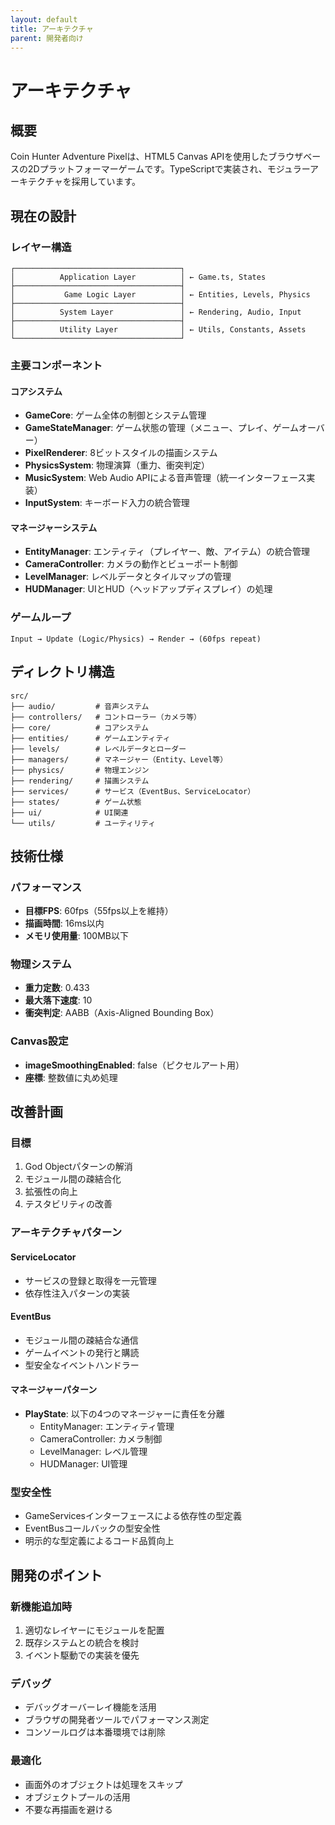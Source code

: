 ```yaml
---
layout: default
title: アーキテクチャ
parent: 開発者向け
---
```


# アーキテクチャ

## 概要

Coin Hunter Adventure Pixelは、HTML5 Canvas APIを使用したブラウザベースの2Dプラットフォーマーゲームです。TypeScriptで実装され、モジュラーアーキテクチャを採用しています。

## 現在の設計

### レイヤー構造

```
┌─────────────────────────────────────┐
│          Application Layer          │ ← Game.ts, States
├─────────────────────────────────────┤
│           Game Logic Layer          │ ← Entities, Levels, Physics
├─────────────────────────────────────┤
│          System Layer               │ ← Rendering, Audio, Input
├─────────────────────────────────────┤
│          Utility Layer              │ ← Utils, Constants, Assets
└─────────────────────────────────────┘
```

### 主要コンポーネント

#### コアシステム
- **GameCore**: ゲーム全体の制御とシステム管理
- **GameStateManager**: ゲーム状態の管理（メニュー、プレイ、ゲームオーバー）
- **PixelRenderer**: 8ビットスタイルの描画システム
- **PhysicsSystem**: 物理演算（重力、衝突判定）
- **MusicSystem**: Web Audio APIによる音声管理（統一インターフェース実装）
- **InputSystem**: キーボード入力の統合管理

#### マネージャーシステム
- **EntityManager**: エンティティ（プレイヤー、敵、アイテム）の統合管理
- **CameraController**: カメラの動作とビューポート制御
- **LevelManager**: レベルデータとタイルマップの管理
- **HUDManager**: UIとHUD（ヘッドアップディスプレイ）の処理

### ゲームループ

```
Input → Update (Logic/Physics) → Render → (60fps repeat)
```

## ディレクトリ構造

```
src/
├── audio/         # 音声システム
├── controllers/   # コントローラー（カメラ等）
├── core/          # コアシステム
├── entities/      # ゲームエンティティ
├── levels/        # レベルデータとローダー
├── managers/      # マネージャー（Entity、Level等）
├── physics/       # 物理エンジン
├── rendering/     # 描画システム
├── services/      # サービス（EventBus、ServiceLocator）
├── states/        # ゲーム状態
├── ui/            # UI関連
└── utils/         # ユーティリティ
```

## 技術仕様

### パフォーマンス
- **目標FPS**: 60fps（55fps以上を維持）
- **描画時間**: 16ms以内
- **メモリ使用量**: 100MB以下

### 物理システム
- **重力定数**: 0.433
- **最大落下速度**: 10
- **衝突判定**: AABB（Axis-Aligned Bounding Box）

### Canvas設定
- **imageSmoothingEnabled**: false（ピクセルアート用）
- **座標**: 整数値に丸め処理

## 改善計画

### 目標
1. God Objectパターンの解消
2. モジュール間の疎結合化
3. 拡張性の向上
4. テスタビリティの改善

### アーキテクチャパターン

#### ServiceLocator
- サービスの登録と取得を一元管理
- 依存性注入パターンの実装

#### EventBus
- モジュール間の疎結合な通信
- ゲームイベントの発行と購読
- 型安全なイベントハンドラー

#### マネージャーパターン
- **PlayState**: 以下の4つのマネージャーに責任を分離
  - EntityManager: エンティティ管理
  - CameraController: カメラ制御
  - LevelManager: レベル管理
  - HUDManager: UI管理

### 型安全性
- GameServicesインターフェースによる依存性の型定義
- EventBusコールバックの型安全性
- 明示的な型定義によるコード品質向上

## 開発のポイント

### 新機能追加時
1. 適切なレイヤーにモジュールを配置
2. 既存システムとの統合を検討
3. イベント駆動での実装を優先

### デバッグ
- デバッグオーバーレイ機能を活用
- ブラウザの開発者ツールでパフォーマンス測定
- コンソールログは本番環境では削除

### 最適化
- 画面外のオブジェクトは処理をスキップ
- オブジェクトプールの活用
- 不要な再描画を避ける